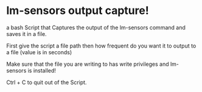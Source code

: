 # lm-sensors output capture!
a bash Script that Captures the output of the lm-sensors command and saves it in a file.

First give the script a file path then how frequent do you want it to output to a file (value is in seconds)

Make sure that the file you are writing to has write privileges and lm-sensors is installed! 

Ctrl + C to quit out of the Script.
